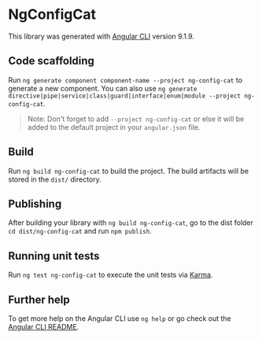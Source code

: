 # NgConfigCat

This library was generated with [Angular CLI](https://github.com/angular/angular-cli) version 9.1.9.

## Code scaffolding

Run `ng generate component component-name --project ng-config-cat` to generate a new component. You can also use `ng generate directive|pipe|service|class|guard|interface|enum|module --project ng-config-cat`.
> Note: Don't forget to add `--project ng-config-cat` or else it will be added to the default project in your `angular.json` file. 

## Build

Run `ng build ng-config-cat` to build the project. The build artifacts will be stored in the `dist/` directory.

## Publishing

After building your library with `ng build ng-config-cat`, go to the dist folder `cd dist/ng-config-cat` and run `npm publish`.

## Running unit tests

Run `ng test ng-config-cat` to execute the unit tests via [Karma](https://karma-runner.github.io).

## Further help

To get more help on the Angular CLI use `ng help` or go check out the [Angular CLI README](https://github.com/angular/angular-cli/blob/master/README.md).
